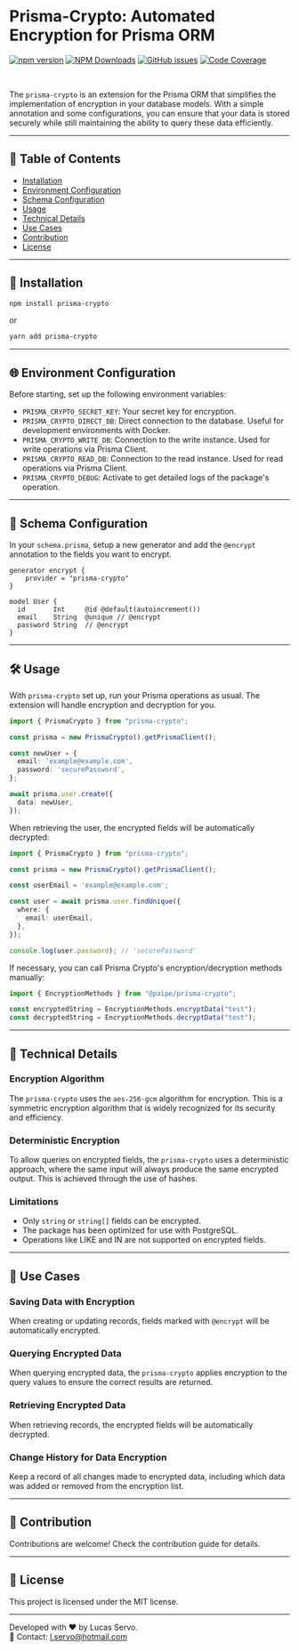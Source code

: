 # Prisma-Crypto: Automated Encryption for Prisma ORM

[![npm version](https://img.shields.io/npm/v/prisma-crypto.svg?style=flat-square)](https://www.npmjs.com/package/prisma-crypto)
[![NPM Downloads](https://img.shields.io/npm/dt/prisma-crypto.svg?style=flat-square)](https://www.npmjs.com/package/prisma-crypto)
[![GitHub issues](https://img.shields.io/github/issues-raw/LServo/prisma-crypto?style=flat-square)](https://github.com/LServo/prisma-crypto/issues)
[![Code Coverage](https://img.shields.io/codecov/c/github/LServo/prisma-crypto?style=flat-square)](https://codecov.io/gh/LServo/prisma-crypto)
<!-- [![GitHub Actions](https://github.com/LServo/prisma-crypto/workflows/CI/badge.svg)](https://github.com/LServo/prisma-crypto/actions) -->
<br>

The `prisma-crypto` is an extension for the Prisma ORM that simplifies the implementation of encryption in your database models. With a simple annotation and some configurations, you can ensure that your data is stored securely while still maintaining the ability to query these data efficiently.

---

## 📑 Table of Contents

- [Installation](#-installation)
- [Environment Configuration](#-environment-configuration)
- [Schema Configuration](#-schema-configuration)
- [Usage](#-usage)
- [Technical Details](#-technical-details)
- [Use Cases](#-use-cases)
- [Contribution](#-contribution)
- [License](#-license)

---

## 🚀 Installation

```bash
npm install prisma-crypto
```

or

```bash
yarn add prisma-crypto
```

---

## 🌐 Environment Configuration

Before starting, set up the following environment variables:

- `PRISMA_CRYPTO_SECRET_KEY`: Your secret key for encryption.
- `PRISMA_CRYPTO_DIRECT_DB`: Direct connection to the database. Useful for development environments with Docker.
- `PRISMA_CRYPTO_WRITE_DB`: Connection to the write instance. Used for write operations via Prisma Client.
- `PRISMA_CRYPTO_READ_DB`: Connection to the read instance. Used for read operations via Prisma Client.
- `PRISMA_CRYPTO_DEBUG`: Activate to get detailed logs of the package's operation.

---

## 📝 Schema Configuration

In your `schema.prisma`, setup a new generator and add the `@encrypt` annotation to the fields you want to encrypt.

```prisma
generator encrypt {
    provider = "prisma-crypto"
}

model User {
  id       Int     @id @default(autoincrement())
  email    String  @unique // @encrypt
  password String  // @encrypt
}
```

---

## 🛠 Usage

With `prisma-crypto` set up, run your Prisma operations as usual. The extension will handle encryption and decryption for you.

```typescript
import { PrismaCrypto } from "prisma-crypto";

const prisma = new PrismaCrypto().getPrismaClient();

const newUser = {
  email: 'example@example.com',
  password: 'securePassword',
};

await prisma.user.create({
  data: newUser,
});
```
When retrieving the user, the encrypted fields will be automatically decrypted:

```typescript
import { PrismaCrypto } from "prisma-crypto";

const prisma = new PrismaCrypto().getPrismaClient();

const userEmail = 'example@example.com';

const user = await prisma.user.findUnique({
  where: {
    email: userEmail,
  },
});

console.log(user.password); // 'securePassword'
```
If necessary, you can call Prisma Crypto's encryption/decryption methods manually:

```typescript
import { EncryptionMethods } from "@paipe/prisma-crypto";

const encryptedString = EncryptionMethods.encryptData("test");
const decryptedString = EncryptionMethods.decryptData("test");
```
---

## 📖 Technical Details

### Encryption Algorithm

The `prisma-crypto` uses the `aes-256-gcm` algorithm for encryption. This is a symmetric encryption algorithm that is widely recognized for its security and efficiency.

### Deterministic Encryption

To allow queries on encrypted fields, the `prisma-crypto` uses a deterministic approach, where the same input will always produce the same encrypted output. This is achieved through the use of hashes.

### Limitations

- Only `string` or `string[]` fields can be encrypted.
- The package has been optimized for use with PostgreSQL.
- Operations like LIKE and IN are not supported on encrypted fields.

---

## 🎯 Use Cases

### Saving Data with Encryption
When creating or updating records, fields marked with `@encrypt` will be automatically encrypted.

### Querying Encrypted Data
When querying encrypted data, the `prisma-crypto` applies encryption to the query values to ensure the correct results are returned.

### Retrieving Encrypted Data
When retrieving records, the encrypted fields will be automatically decrypted.

### Change History for Data Encryption
Keep a record of all changes made to encrypted data, including which data was added or removed from the encryption list.

---

## 🤝 Contribution

Contributions are welcome! Check the contribution guide for details.

---

## 📜 License

This project is licensed under the MIT license.

---

Developed with ❤️ by Lucas Servo.  
📧 Contact: [l.servo@hotmail.com](mailto:l.servo@hotmail.com)